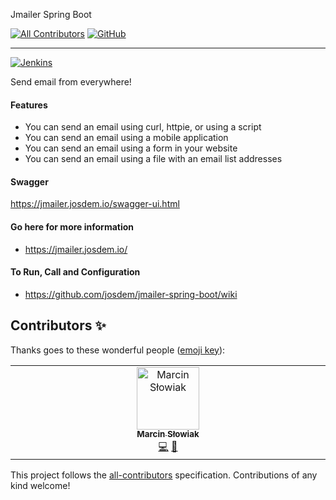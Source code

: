 Jmailer Spring Boot
<!-- ALL-CONTRIBUTORS-BADGE:START - Do not remove or modify this section -->
[![All Contributors](https://img.shields.io/badge/all_contributors-1-orange.svg?style=flat-square)](#contributors-)
[![GitHub](https://github.com/josdem/jmailer-spring-boot/actions/workflows/test.yml/badge.svg)](https://github.com/josdem/jmailer-spring-boot/actions)
<!-- ALL-CONTRIBUTORS-BADGE:END -->
------------------------------------

[![Jenkins](https://jenkins.josdem.io/job/jmailer-spring-boot/badge/icon)](https://jenkins.josdem.io/job/jmailer-spring-boot/)

Send email from everywhere!

#### Features

* You can send an email using curl, httpie, or using a script
* You can send an email using a mobile application
* You can send an email using a form in your website
* You can send an email using a file with an email list addresses

#### Swagger

https://jmailer.josdem.io/swagger-ui.html


#### Go here for more information

* https://jmailer.josdem.io/

#### To Run, Call and Configuration

* https://github.com/josdem/jmailer-spring-boot/wiki

## Contributors ✨

Thanks goes to these wonderful people ([emoji key](https://allcontributors.org/docs/en/emoji-key)):

<!-- ALL-CONTRIBUTORS-LIST:START - Do not remove or modify this section -->
<!-- prettier-ignore-start -->
<!-- markdownlint-disable -->
<table>
  <tbody>
    <tr>
      <td align="center" valign="top" width="14.28%"><a href="https://github.com/mslowiak"><img src="https://avatars.githubusercontent.com/u/18486535?v=4?s=100" width="100px;" alt="Marcin Słowiak"/><br /><sub><b>Marcin Słowiak</b></sub></a><br /><a href="https://github.com/josdem/jmailer-spring-boot/commits?author=mslowiak" title="Code">💻</a> <a href="https://github.com/josdem/jmailer-spring-boot/pulls?q=is%3Apr+reviewed-by%3Amslowiak" title="Reviewed Pull Requests">👀</a></td>
    </tr>
  </tbody>
</table>

<!-- markdownlint-restore -->
<!-- prettier-ignore-end -->

<!-- ALL-CONTRIBUTORS-LIST:END -->

This project follows the [all-contributors](https://github.com/all-contributors/all-contributors) specification. Contributions of any kind welcome!
